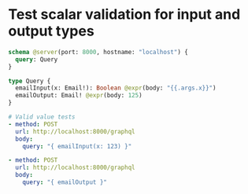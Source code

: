 # Test scalar validation for input and output types

```graphql @schema
schema @server(port: 8000, hostname: "localhost") {
  query: Query
}

type Query {
  emailInput(x: Email!): Boolean @expr(body: "{{.args.x}}")
  emailOutput: Email! @expr(body: 125)
}
```

```yml @test
# Valid value tests
- method: POST
  url: http://localhost:8000/graphql
  body:
    query: "{ emailInput(x: 123) }"

- method: POST
  url: http://localhost:8000/graphql
  body:
    query: "{ emailOutput }"
```
